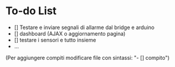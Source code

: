 # To-do List
- [] Testare e inviare segnali di allarme dal bridge e arduino
- [] dashboard (AJAX o aggiornamento pagina)
- [] testare i sensori e tutto insieme
- ...



(Per aggiungere compiti modificare file con sintassi: "- [] compito") 
